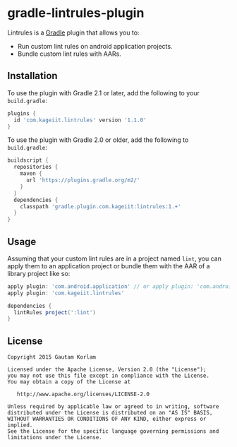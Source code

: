 gradle-lintrules-plugin
=======================

Lintrules is a [Gradle](https://www.gradle.org) plugin that allows you to:
- Run custom lint rules on android application projects.
- Bundle custom lint rules with AARs.

Installation
------------

To use the plugin with Gradle 2.1 or later, add the following to your `build.gradle`:

```groovy
plugins {
  id 'com.kageiit.lintrules' version '1.1.0'
}
```

To use the plugin with Gradle 2.0 or older, add the following to `build.gradle`:

```groovy
buildscript {
  repositories {
    maven {
      url 'https://plugins.gradle.org/m2/'
    }
  }
  dependencies {
    classpath 'gradle.plugin.com.kageiit:lintrules:1.+'
  }
}
```

Usage
-----

Assuming that your custom lint rules are in a project named `lint`, you can apply them to an application project or bundle them with the AAR of a library project like so:

```groovy
apply plugin: 'com.android.application' // or apply plugin: 'com.android.library'
apply plugin: 'com.kageiit.lintrules'

dependencies {
  lintRules project(':lint')
}
```

License
-------

    Copyright 2015 Gautam Korlam

    Licensed under the Apache License, Version 2.0 (the "License");
    you may not use this file except in compliance with the License.
    You may obtain a copy of the License at

       http://www.apache.org/licenses/LICENSE-2.0

    Unless required by applicable law or agreed to in writing, software
    distributed under the License is distributed on an "AS IS" BASIS,
    WITHOUT WARRANTIES OR CONDITIONS OF ANY KIND, either express or implied.
    See the License for the specific language governing permissions and
    limitations under the License.
